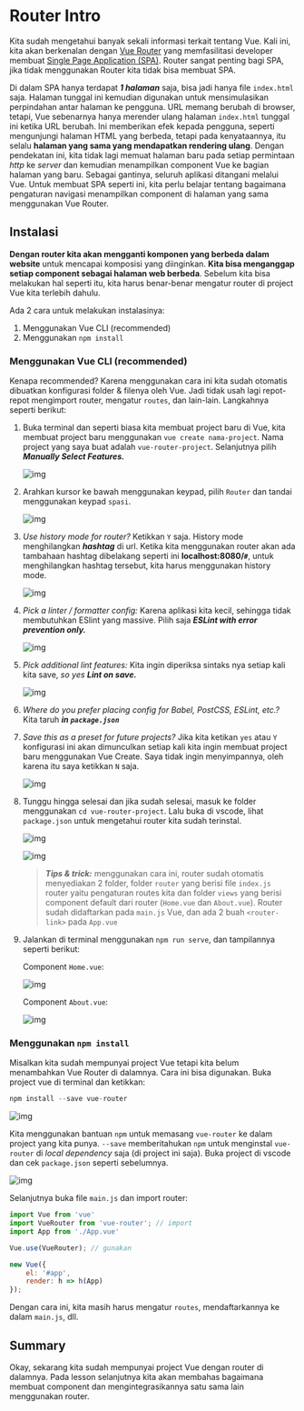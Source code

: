 # Router Intro

Kita sudah mengetahui banyak sekali informasi terkait tentang Vue. Kali ini, kita akan berkenalan dengan [Vue Router](https://router.vuejs.org/) yang memfasilitasi developer membuat [Single Page Application (SPA)](https://en.wikipedia.org/wiki/Single-page_application). Router sangat penting bagi SPA, jika tidak menggunakan Router kita tidak bisa membuat SPA.

Di dalam SPA hanya terdapat ***1 halaman*** saja, bisa jadi hanya file `index.html` saja. Halaman tunggal ini kemudian digunakan untuk mensimulasikan perpindahan antar halaman ke pengguna. URL memang berubah di browser, tetapi, Vue sebenarnya hanya merender ulang halaman `index.html` tunggal ini ketika URL berubah. Ini memberikan efek kepada pengguna, seperti mengunjungi halaman HTML yang berbeda, tetapi pada kenyataannya, itu selalu **halaman yang sama yang mendapatkan rendering ulang**. Dengan pendekatan ini, kita tidak lagi memuat halaman baru pada setiap permintaan *http* ke *server* dan kemudian menampilkan component Vue ke bagian halaman yang baru. Sebagai gantinya, seluruh aplikasi ditangani melalui Vue. Untuk membuat SPA seperti ini, kita perlu belajar tentang bagaimana pengaturan navigasi menampilkan component di halaman yang sama menggunakan Vue Router.

## Instalasi

**Dengan router kita akan mengganti komponen yang berbeda dalam website** untuk mencapai komposisi yang diinginkan. **Kita bisa menganggap setiap component sebagai halaman web berbeda**. Sebelum kita bisa melakukan hal seperti itu, kita harus benar-benar mengatur router di project Vue kita terlebih dahulu.

Ada 2 cara untuk melakukan instalasinya:

1. Menggunakan Vue CLI (recommended)
2. Menggunakan `npm install`

### Menggunakan Vue CLI (recommended)

Kenapa recommended? Karena menggunakan cara ini kita sudah otomatis dibuatkan konfigurasi folder & filenya oleh Vue. Jadi tidak usah lagi repot-repot mengimport router, mengatur `routes`, dan lain-lain. Langkahnya seperti berikut:

1. Buka terminal dan seperti biasa kita membuat project baru di Vue, kita membuat project baru menggunakan `vue create nama-project`. Nama project yang saya buat adalah `vue-router-project`. Selanjutnya pilih ***Manually Select Features.***

    ![img](img/1.png)

2. Arahkan kursor ke bawah menggunakan keypad, pilih `Router` dan tandai menggunakan keypad `spasi`.

    ![img](img/3.png)

3. *Use history mode for router?* Ketikkan `Y` saja. History mode menghilangkan ***hashtag*** di url. Ketika kita menggunakan router akan ada tambahaan hashtag dibelakang seperti ini **localhost:8080/`#`**, untuk menghilangkan hashtag tersebut, kita harus menggunakan history mode.

    ![img](img/4.png)

4. *Pick a linter / formatter config:* Karena aplikasi kita kecil, sehingga tidak membutuhkan ESlint yang massive. Pilih saja ***ESLint with error prevention only.***

    ![img](img/5.png)

5. *Pick additional lint features:* Kita ingin diperiksa sintaks nya setiap kali kita save, *so yes* ***Lint on save.***

    ![img](img/6.png)

6. *Where do you prefer placing config for Babel, PostCSS, ESLint, etc.?* Kita taruh ***in `package.json`***

7. *Save this as a preset for future projects?* Jika kita ketikan `yes` atau `Y` konfigurasi ini akan dimunculkan setiap kali kita ingin membuat project baru menggunakan Vue Create. Saya tidak ingin menyimpannya, oleh karena itu saya ketikkan `N` saja.

    ![img](img/8.png)

8. Tunggu hingga selesai dan jika sudah selesai, masuk ke folder menggunakan `cd vue-router-project`. Lalu buka di vscode, lihat `package.json` untuk mengetahui router kita sudah terinstal.

    ![img](img/9.png)

    ![img](img/10.png)

    > ***Tips & trick:*** menggunakan cara ini, router sudah otomatis menyediakan 2 folder, folder `router` yang berisi file `index.js` router yaitu pengaturan routes kita dan folder `views` yang berisi component default dari router (`Home.vue` dan `About.vue`). Router sudah didaftarkan pada `main.js` Vue, dan ada 2 buah `<router-link>` pada `App.vue`

9. Jalankan di terminal menggunakan `npm run serve`, dan tampilannya seperti berikut:

    Component `Home.vue`:

    ![img](img/12.png)

    Component `About.vue`:

    ![img](img/13.png)

### Menggunakan `npm install`

Misalkan kita sudah mempunyai project Vue tetapi kita belum menambahkan Vue Router di dalamnya. Cara ini bisa digunakan. Buka project vue di terminal dan ketikkan:

```js
npm install --save vue-router
```

![img](img/11.png)

Kita menggunakan bantuan `npm` untuk memasang `vue-router` ke dalam project yang kita punya. `--save` memberitahukan `npm` untuk menginstal `vue-router` di *local dependency* saja (di project ini saja). Buka project di vscode dan cek `package.json` seperti sebelumnya.

![img](img/10.png)

Selanjutnya buka file `main.js` dan import router:

```js
import Vue from 'vue'
import VueRouter from 'vue-router'; // import
import App from './App.vue'

Vue.use(VueRouter); // gunakan

new Vue({
    el: '#app',
    render: h => h(App)
});
```

Dengan cara ini, kita masih harus mengatur `routes`, mendaftarkannya ke dalam `main.js`, dll.

## Summary

Okay, sekarang kita sudah mempunyai project Vue dengan router di dalamnya. Pada lesson selanjutnya kita akan membahas bagaimana membuat component dan mengintegrasikannya satu sama lain menggunakan router.
